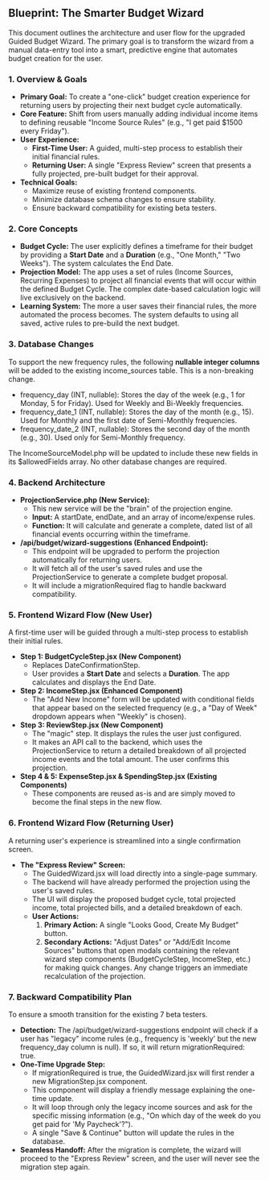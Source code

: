 ## **Blueprint: The Smarter Budget Wizard**

This document outlines the architecture and user flow for the upgraded Guided Budget Wizard. The primary goal is to transform the wizard from a manual data-entry tool into a smart, predictive engine that automates budget creation for the user.

### **1\. Overview & Goals**

* **Primary Goal:** To create a "one-click" budget creation experience for returning users by projecting their next budget cycle automatically.  
* **Core Feature:** Shift from users manually adding individual income items to defining reusable "Income Source Rules" (e.g., "I get paid $1500 every Friday").  
* **User Experience:**  
  * **First-Time User:** A guided, multi-step process to establish their initial financial rules.  
  * **Returning User:** A single "Express Review" screen that presents a fully projected, pre-built budget for their approval.  
* **Technical Goals:**  
  * Maximize reuse of existing frontend components.  
  * Minimize database schema changes to ensure stability.  
  * Ensure backward compatibility for existing beta testers.

### **2\. Core Concepts**

* **Budget Cycle:** The user explicitly defines a timeframe for their budget by providing a **Start Date** and a **Duration** (e.g., "One Month," "Two Weeks"). The system calculates the End Date.  
* **Projection Model:** The app uses a set of rules (Income Sources, Recurring Expenses) to project all financial events that will occur within the defined Budget Cycle. The complex date-based calculation logic will live exclusively on the backend.  
* **Learning System:** The more a user saves their financial rules, the more automated the process becomes. The system defaults to using all saved, active rules to pre-build the next budget.

### **3\. Database Changes**

To support the new frequency rules, the following **nullable integer columns** will be added to the existing income\_sources table. This is a non-breaking change.

* frequency\_day (INT, nullable): Stores the day of the week (e.g., 1 for Monday, 5 for Friday). Used for Weekly and Bi-Weekly frequencies.  
* frequency\_date\_1 (INT, nullable): Stores the day of the month (e.g., 15). Used for Monthly and the first date of Semi-Monthly frequencies.  
* frequency\_date\_2 (INT, nullable): Stores the second day of the month (e.g., 30). Used only for Semi-Monthly frequency.

The IncomeSourceModel.php will be updated to include these new fields in its $allowedFields array. No other database changes are required.

### **4\. Backend Architecture**

* **ProjectionService.php (New Service):**  
  * This new service will be the "brain" of the projection engine.  
  * **Input:** A startDate, endDate, and an array of income/expense rules.  
  * **Function:** It will calculate and generate a complete, dated list of all financial events occurring within the timeframe.  
* **/api/budget/wizard-suggestions (Enhanced Endpoint):**  
  * This endpoint will be upgraded to perform the projection automatically for returning users.  
  * It will fetch all of the user's saved rules and use the ProjectionService to generate a complete budget proposal.  
  * It will include a migrationRequired flag to handle backward compatibility.

### **5\. Frontend Wizard Flow (New User)**

A first-time user will be guided through a multi-step process to establish their initial rules.

* **Step 1: BudgetCycleStep.jsx (New Component)**  
  * Replaces DateConfirmationStep.  
  * User provides a **Start Date** and selects a **Duration**. The app calculates and displays the End Date.  
* **Step 2: IncomeStep.jsx (Enhanced Component)**  
  * The "Add New Income" form will be updated with conditional fields that appear based on the selected frequency (e.g., a "Day of Week" dropdown appears when "Weekly" is chosen).  
* **Step 3: ReviewStep.jsx (New Component)**  
  * The "magic" step. It displays the rules the user just configured.  
  * It makes an API call to the backend, which uses the ProjectionService to return a detailed breakdown of all projected income events and the total amount. The user confirms this projection.  
* **Step 4 & 5: ExpenseStep.jsx & SpendingStep.jsx (Existing Components)**  
  * These components are reused as-is and are simply moved to become the final steps in the new flow.

### **6\. Frontend Wizard Flow (Returning User)**

A returning user's experience is streamlined into a single confirmation screen.

* **The "Express Review" Screen:**  
  * The GuidedWizard.jsx will load directly into a single-page summary.  
  * The backend will have already performed the projection using the user's saved rules.  
  * The UI will display the proposed budget cycle, total projected income, total projected bills, and a detailed breakdown of each.  
  * **User Actions:**  
    1. **Primary Action:** A single "Looks Good, Create My Budget" button.  
    2. **Secondary Actions:** "Adjust Dates" or "Add/Edit Income Sources" buttons that open modals containing the relevant wizard step components (BudgetCycleStep, IncomeStep, etc.) for making quick changes. Any change triggers an immediate recalculation of the projection.

### **7\. Backward Compatibility Plan**

To ensure a smooth transition for the existing 7 beta testers.

* **Detection:** The /api/budget/wizard-suggestions endpoint will check if a user has "legacy" income rules (e.g., frequency is 'weekly' but the new frequency\_day column is null). If so, it will return migrationRequired: true.  
* **One-Time Upgrade Step:**  
  * If migrationRequired is true, the GuidedWizard.jsx will first render a new MigrationStep.jsx component.  
  * This component will display a friendly message explaining the one-time update.  
  * It will loop through only the legacy income sources and ask for the specific missing information (e.g., "On which day of the week do you get paid for 'My Paycheck'?").  
  * A single "Save & Continue" button will update the rules in the database.  
* **Seamless Handoff:** After the migration is complete, the wizard will proceed to the "Express Review" screen, and the user will never see the migration step again.
